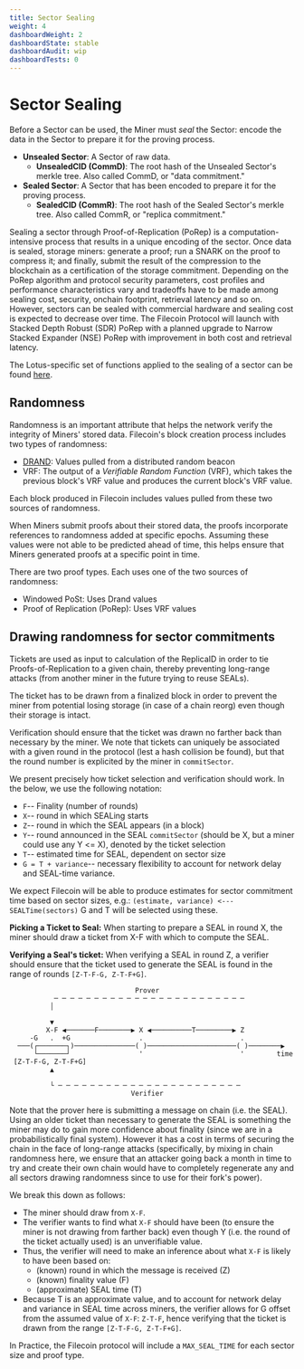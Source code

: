 ```yaml
---
title: Sector Sealing
weight: 4
dashboardWeight: 2
dashboardState: stable
dashboardAudit: wip
dashboardTests: 0
---
```


# Sector Sealing

Before a Sector can be used, the Miner must _seal_ the Sector: encode the data in the Sector to prepare it for the proving process.

- **Unsealed Sector**: A Sector of raw data.
  - **UnsealedCID (CommD)**: The root hash of the Unsealed Sector's merkle tree. Also called CommD, or "data commitment."
- **Sealed Sector**: A Sector that has been encoded to prepare it for the proving process.
  - **SealedCID (CommR)**: The root hash of the Sealed Sector's merkle tree. Also called CommR, or "replica commitment."

Sealing a sector through Proof-of-Replication (PoRep) is a computation-intensive process that results in a unique encoding of the sector. Once data is sealed, storage miners: generate a proof; run a SNARK on the proof to compress it; and finally, submit the result of the compression to the blockchain as a certification of the storage commitment. Depending on the PoRep algorithm and protocol security parameters, cost profiles and performance characteristics vary and tradeoffs have to be made among sealing cost, security, onchain footprint, retrieval latency and so on. However, sectors can be sealed with commercial hardware and sealing cost is expected to decrease over time. The Filecoin Protocol will launch with Stacked Depth Robust (SDR) PoRep with a planned upgrade to Narrow Stacked Expander (NSE) PoRep with improvement in both cost and retrieval latency.

The Lotus-specific set of functions applied to the sealing of a sector can be found [here](https://github.com/filecoin-project/lotus/blob/master/cmd/lotus-miner/sealing.go).

## Randomness

Randomness is an important attribute that helps the network verify the integrity of Miners' stored data. Filecoin's block creation process includes two types of randomness:

- [DRAND](drand): Values pulled from a distributed random beacon
- VRF: The output of a _Verifiable Random Function_ (VRF), which takes the previous block's VRF value and produces the current block's VRF value.

Each block produced in Filecoin includes values pulled from these two sources of randomness.

When Miners submit proofs about their stored data, the proofs incorporate references to randomness added at specific epochs. Assuming these values were not able to be predicted ahead of time, this helps ensure that Miners generated proofs at a specific point in time.

There are two proof types. Each uses one of the two sources of randomness:

- Windowed PoSt: Uses Drand values
- Proof of Replication (PoRep): Uses VRF values

## Drawing randomness for sector commitments

Tickets are used as input to calculation of the ReplicaID in order to tie Proofs-of-Replication to a given chain, thereby preventing long-range attacks (from another miner in the future trying to reuse SEALs).

The ticket has to be drawn from a finalized block in order to prevent the miner from potential losing storage (in case of a chain reorg) even though their storage is intact.

Verification should ensure that the ticket was drawn no farther back than necessary by the miner. We note that tickets can uniquely be associated with a given round in the protocol (lest a hash collision be found), but that the round number is explicited by the miner in `commitSector`.

We present precisely how ticket selection and verification should work. In the below, we use the following notation:

- `F`-- Finality (number of rounds)
- `X`-- round in which SEALing starts
- `Z`-- round in which the SEAL appears (in a block)
- `Y`-- round announced in the SEAL `commitSector` (should be X, but a miner could use any Y <= X), denoted by the ticket selection
- `T`-- estimated time for SEAL, dependent on sector size
- `G = T + variance`-- necessary flexibility to account for network delay and SEAL-time variance.

We expect Filecoin will be able to produce estimates for sector commitment time based on sector sizes, e.g.:
`(estimate, variance) <--- SEALTime(sectors)`
G and T will be selected using these.

**Picking a Ticket to Seal:** When starting to prepare a SEAL in round X, the miner should draw a ticket from X-F with which to compute the SEAL.

**Verifying a Seal's ticket:** When verifying a SEAL in round Z, a verifier should ensure that the ticket used to generate the SEAL is found in the range of rounds `[Z-T-F-G, Z-T-F+G]`.

```text
                               Prover
           ─ ─ ─ ─ ─ ─ ─ ─ ─ ─ ─ ─ ─ ─ ─ ─ ─ ─ ─ ─ ─ ─ ─ ─
          │

          ▼
         X-F ◀───────F────────▶ X ◀──────────T─────────▶ Z
     -G   .  +G                 .                        .
  ───(┌───────┐)───────────────( )──────────────────────( )────────▶
      └───────┘                 '                        '        time
 [Z-T-F-G, Z-T-F+G]
          ▲

          └ ─ ─ ─ ─ ─ ─ ─ ─ ─ ─ ─ ─ ─ ─ ─ ─ ─ ─ ─ ─ ─ ─ ─
                              Verifier
```

Note that the prover here is submitting a message on chain (i.e. the SEAL). Using an older ticket than necessary to generate the SEAL is something the miner may do to gain more confidence about finality (since we are in a probabilistically final system). However it has a cost in terms of securing the chain in the face of long-range attacks (specifically, by mixing in chain randomness here, we ensure that an attacker going back a month in time to try and create their own chain would have to completely regenerate any and all sectors drawing randomness since to use for their fork's power).

We break this down as follows:

- The miner should draw from `X-F`.
- The verifier wants to find what `X-F` should have been (to ensure the miner is not drawing from farther back) even though Y (i.e. the round of the ticket actually used) is an unverifiable value.
- Thus, the verifier will need to make an inference about what `X-F` is likely to have been based on:
  - (known) round in which the message is received (Z)
  - (known) finality value (F)
  - (approximate) SEAL time (T)
- Because T is an approximate value, and to account for network delay and variance in SEAL time across miners, the verifier allows for G offset from the assumed value of `X-F`: `Z-T-F`, hence verifying that the ticket is drawn from the range `[Z-T-F-G, Z-T-F+G]`.

In Practice, the Filecoin protocol will include a `MAX_SEAL_TIME` for each sector size and proof type.
